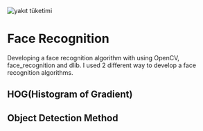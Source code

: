 ![yakıt tüketimi](https://user-images.githubusercontent.com/29928837/146723276-b0d8325c-b43c-492d-9fa0-56aaef890826.png)


# Face Recognition
Developing a face recognition algorithm with using OpenCV, face_recognition and dlib.
I used 2 different way to develop a face recognition algorithms.

## HOG(Histogram of Gradient) 

## Object Detection Method


